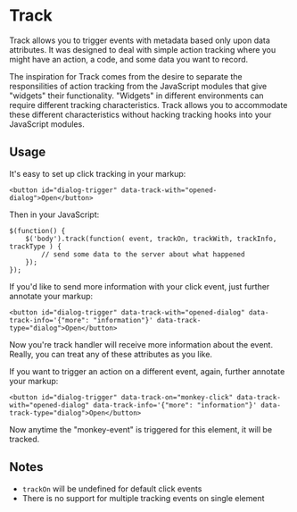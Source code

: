 # Track
Track allows you to trigger events with metadata based only upon data attributes.  It was designed to deal with simple action tracking where you might have an action, a code, and some data you want to record.

The inspiration for Track comes from the desire to separate the responsilities of action tracking from the JavaScript modules that give "widgets" their functionality.  "Widgets" in different environments can require different tracking characteristics.  Track allows you to accommodate these different characteristics without hacking tracking hooks into your JavaScript modules.

## Usage
It's easy to set up click tracking in your markup:

	<button id="dialog-trigger" data-track-with="opened-dialog">Open</button>

Then in your JavaScript:

	$(function() {
		$('body').track(function( event, trackOn, trackWith, trackInfo, trackType ) {
			// send some data to the server about what happened
		});
	});

If you'd like to send more information with your click event, just further annotate your markup:

	<button id="dialog-trigger" data-track-with="opened-dialog" data-track-info='{"more": "information"}' data-track-type="dialog">Open</button>

Now you're track handler will receive more information about the event.  Really, you can treat any of these attributes as you like.

If you want to trigger an action on a different event, again, further annotate your markup:

	<button id="dialog-trigger" data-track-on="monkey-click" data-track-with="opened-dialog" data-track-info='{"more": "information"}' data-track-type="dialog">Open</button>

Now anytime the "monkey-event" is triggered for this element, it will be tracked.

## Notes

 * ```trackOn``` will be undefined for default click events
 * There is no support for multiple tracking events on single element